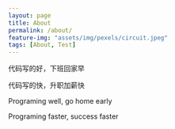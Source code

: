 ```yaml
---
layout: page
title: About
permalink: /about/
feature-img: "assets/img/pexels/circuit.jpeg"
tags: [About, Test]
---
```


代码写的好，下班回家早

代码写的快，升职加薪快

Programing well, go home early

Programing faster, success faster
 
